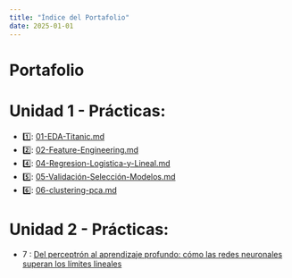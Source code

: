 ```yaml
---
title: "Índice del Portafolio"
date: 2025-01-01
---
```


# Portafolio

# Unidad 1 - Prácticas:
- 1️⃣: [01-EDA-Titanic.md](Practica-1/01-EDA-Titanic.md)
- 2️⃣: [02-Feature-Engineering.md](Practica-2/02-Feature-Engineering.md)
- 4️⃣: [04-Regresion-Logistica-y-Lineal.md](Practica-4/04-Regresion-Logistica-y-Lineal.md)
- 5️⃣: [05-Validación-Selección-Modelos.md](Practica-5/05-Validación-Selección-Modelos.md)
- 6️⃣: [06-clustering-pca.md](Practica-6/06-clustering-pca.md)


# Unidad 2 - Prácticas:
- 7 : [Del perceptrón al aprendizaje profundo: cómo las redes neuronales superan los límites lineales](Practica-7/07-Redes-Neuronales.md)

